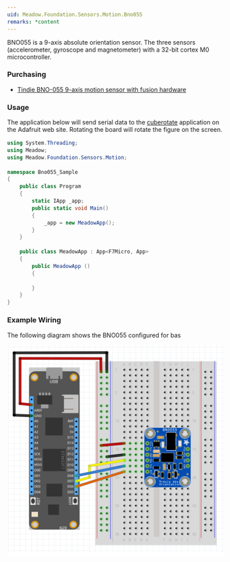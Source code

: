```yaml
---
uid: Meadow.Foundation.Sensors.Motion.Bno055
remarks: *content
---
```


BNO055 is a 9-axis absolute orientation sensor.  The three sensors (accelerometer, gyroscope and magnetometer) with a 32-bit cortex M0 microcontroller.

### Purchasing
* [Tindie BNO-055 9-axis motion sensor with fusion hardware](https://www.tindie.com/products/onehorse/bno-055-9-axis-motion-sensor-with-hardware-fusion/)


### Usage

The application below will send serial data to the [cuberotate](https://learn.adafruit.com/adafruit-bno055-absolute-orientation-sensor/downloads) application on the Adafruit web site.  Rotating the board will rotate the figure on the screen.

```csharp
using System.Threading;
using Meadow;
using Meadow.Foundation.Sensors.Motion;

namespace Bno055_Sample
{
    public class Program
    {
        static IApp _app; 
        public static void Main()
        {
            _app = new MeadowApp();
        }
    }
    
    public class MeadowApp : App<F7Micro, App>
    {
        public MeadowApp ()
        {

        }
    }
}
```

### Example Wiring

The following diagram shows the BNO055 configured for bas

![](../../API_Assets/Meadow.Foundation.Sensors.Motion.Bno055/Bno055_Fritzing.svg)